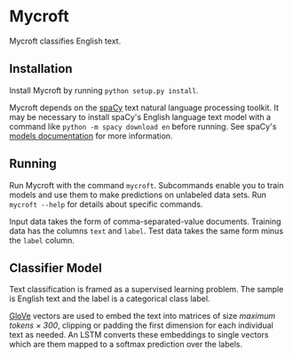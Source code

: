 # Mycroft

Mycroft classifies English text.

## Installation

Install Mycroft by running `python setup.py install`.

Mycroft depends on the [spaCy](https://spacy.io/) text natural language processing toolkit.
It may be necessary to install spaCy's English language text model with a command like `python -m spacy download en` 
before running.
See spaCy's [models documentation](https://spacy.io/docs/usage/models) for more information.


## Running

Run Mycroft with the command `mycroft`.
Subcommands enable you to train models and use them to make predictions on unlabeled data sets.
Run `mycroft --help` for details about specific commands.

Input data takes the form of comma-separated-value documents.
Training data has the columns `text` and `label`.
Test data takes the same form minus the `label` column.


## Classifier Model

Text classification is framed as a supervised learning problem.
The sample is English text and the label is a categorical class label.

[GloVe](https://nlp.stanford.edu/projects/glove/) vectors are used to embed the text into matrices of size
_maximum tokens × 300_, clipping or padding the first dimension for each individual text as needed.
An LSTM converts these embeddings to single vectors which are them mapped to a softmax prediction over the labels.
